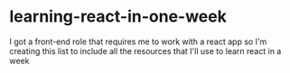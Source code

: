 # learning-react-in-one-week
I got a front-end role that requires me to work with a react app so I'm creating this list to include all the resources that I'll use to learn react in a week
